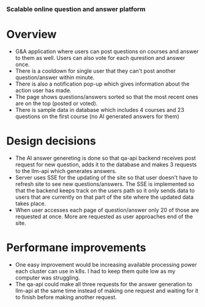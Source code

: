 ### Scalable online question and answer platform

# Overview 

- G&A application where users can post questions on courses and answer to them as well. Users can also vote for each qurestion and answer once. 
- There is a cooldown for single user that they can't post another question/answer within minute. 
- There is also a notification pop-up which gives information about the action user has made. 
- The page shows questions/answers sorted so that the most recent ones are on the top (posted or voted).
- There is sample data in database which includes 4 courses and 23 questions on the first course (no AI generated answers for them)

# Design decisions 

- The AI answer genereting is done so that qa-api backend receives post request for new question, adds it to the database and makes 3 requests to the llm-api which generates answers. 
- Server uses SSE for the updating of the site so that user doesn't have to refresh site to see new questions/answers. The SSE is implemented so that the backend keeps track on the users path so it only sends data to users that are currently on that part of the site where the updated data takes place. 
- When user accesses each page of question/answer only 20 of those are requested at once. More are requested as user approaches end of the site.

# Performane improvements 

- One easy improvement would be increasing available processing power each cluster can use in k8s. I had to keep them quite low as my computer was struggling. 
- The qa-api could make all three requests for the answer generation to llm-api at the same time instead of making one request and waiting for it to finish before making another request. 